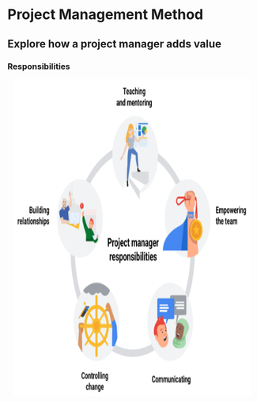# Project Management Method

## Explore how a project manager adds value

### Responsibilities   

<div style="text-align:center"><img src="https://github.com/J3rryTr/Google-Project-Management-Professional-Certificate-/blob/main/C1_Foundations_of_Project_Management/images/Interpersonal_%20skills.png" alt="Interpersonal skills" width="480" height="640"></div>